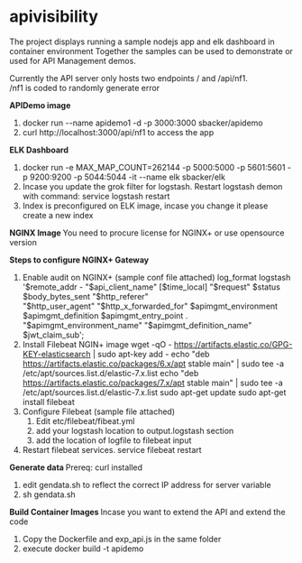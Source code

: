 # apivisibility
The project displays running a sample nodejs app and elk dashboard in container environment 
Together the samples can be used to demonstrate or used for API Management demos. 

Currently the API server only hosts two endpoints 
/ and /api/nf1.  
/nf1 is coded to randomly generate error

<b>APIDemo image </b>
1) docker run  --name apidemo1 -d -p 3000:3000 sbacker/apidemo
2) curl http://localhost:3000/api/nf1  to access the app 

<b>ELK Dashboard </b>
1) docker run -e MAX_MAP_COUNT=262144 -p 5000:5000 -p 5601:5601 -p 9200:9200 -p 5044:5044 -it --name elk sbacker/elk
2) Incase you update the grok filter for logstash. Restart logstash demon  with command: service logstash restart 
3) Index is preconfigured on ELK image, incase you change it please create a new index

<b> NGINX Image </b> 
You need to procure  license for NGINX+ or use opensource version 


<b> Steps to configure NGINX+ Gateway </b>

1) Enable audit on NGINX+ (sample conf file attached) 
  log_format logstash '$remote_addr - "$api_client_name" [$time_local] "$request" $status $body_bytes_sent "$http_referer"  
  "$http_user_agent" "$http_x_forwarded_for" $apimgmt_environment $apimgmt_definition $apimgmt_entry_point .    
  "$apimgmt_environment_name" "$apimgmt_definition_name" $jwt_claim_sub';
2) Install Filebeat NGIN+ image 
   wget -qO - https://artifacts.elastic.co/GPG-KEY-elasticsearch | sudo apt-key add -
   echo "deb https://artifacts.elastic.co/packages/6.x/apt stable main" | sudo tee -a /etc/apt/sources.list.d/elastic-7.x.list
   echo "deb https://artifacts.elastic.co/packages/7.x/apt stable main" | sudo tee -a /etc/apt/sources.list.d/elastic-7.x.list
   sudo apt-get update
   sudo apt-get install filebeat
3) Configure Filebeat (sample file attached) 
   1. Edit etc/filebeat/fibeat.yml
   2. add your logstash location  to output.logstash section 
   3. add the location of logfile to filebeat input 
4) Restart filebeat services. service filebeat restart


<b> Generate data </b>
Prereq: curl installed 
1) edit gendata.sh to reflect the correct IP address for server variable
2) sh gendata.sh 


<b>Build Container Images </b> 
Incase you want to extend the API and extend the code 
1) Copy the Dockerfile and exp_api.js in the same folder 
2) execute  docker build -t apidemo





